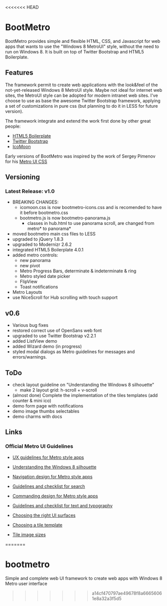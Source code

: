 <<<<<<< HEAD
# BootMetro


BootMetro provides simple and flexible HTML, CSS, and Javascript for web apps that wants to use the "Windows 8 MetroUI" style, without the need to run on Windows 8.
It is built on top of Twitter Bootstrap and HTML5 Boilerplate.


## Features
The framework permit to create web applications with the look&feel of the not-yet-released Windows 8 MetroUI style.
Maybe not ideal for internet web sites, the MetroUI style can be adopted for modern intranet web sites.
I've choose to use as base the awesome Twitter Bootstrap framework, applying a set of customizations in pure css (but planning to do it in LESS for future version).


The framework integrate and extend the work first done by other great people:
   - [HTML5 Boilerplate](http://html5boilerplate.com/)
   - [Twitter Bootstrap](http://twitter.github.com/bootstrap)
   - [IcoMoon](http://keyamoon.com/icomoon/#toHome)

Early versions of BootMetro was inspired by the work of Sergey Pimenov for his [Metro UI CSS](http://metroui.org.ua/)

## Versioning

### Latest Release: v1.0
* BREAKING CHANGES:
   * icomoon.css is now bootmetro-icons.css and is recomended to have it before bootmetro.css
   * bootmetro.js is now bootmetro-panorama.js
      * classes in hub.html to use panorama scroll, are changed from metro* to panorama*
* moved bootmetro main css files to LESS
* upgraded to jQuery 1.8.3
* upgraded to Modernizr 2.6.2
* integrated HTML5 Boilerplate 4.0.1
* added metro controls:
   * new panorama
   * new pivot
   * Metro Progress Bars, determinate & indeterminate & ring
   * Metro styled date picker
   * FlipView
   * Toast notifications
* Metro Layouts
* use NiceScroll for Hub scrolling with touch support

## v0.6
* Various bug fixes
* restored correct use of OpenSans web font
* upgraded to use Twitter Bootstrap v2.2.1
* added ListView demo
* added Wizard demo (in progress)
* styled modal dialogs as Metro guidelines for messages and errors/warnings.

## ToDo

* check layout guideline on "Understanding the Windows 8 silhouette"
   * make 2 layout grid: h-scroll + v-scroll
* (almost done) Complete the implementation of the tiles templates (add counter & mini ico)
* demo form page with notifications
* demo image thumbs selectables
* demo charms with docs


## Links

### Official Metro UI Guidelines

* [UX guidelines for Metro style apps](http://msdn.microsoft.com/en-us/library/windows/apps/hh465424)

* [Understanding the Windows 8 silhouette](http://msdn.microsoft.com/en-us/library/windows/apps/hh872191)

* [Navigation design for Metro style apps](http://msdn.microsoft.com/en-us/library/windows/apps/hh761500)

* [Guidelines and checklist for search](http://msdn.microsoft.com/en-us/library/windows/apps/hh465233)

* [Commanding design for Metro style apps](http://msdn.microsoft.com/en-us/library/windows/apps/hh761499)

* [Guidelines and checklist for text and typography](http://msdn.microsoft.com/en-us/library/windows/apps/hh700394)

* [Choosing the right UI surfaces]( http://msdn.microsoft.com/en-us/library/windows/apps/hh465304)

* [Choosing a tile template](http://msdn.microsoft.com/en-us/library/windows/apps/hh761491.aspx)
   
* [Tile image sizes](http://msdn.microsoft.com/en-us/library/windows/apps/hh781198.aspx)

=======
# bootmetro
Simple and complete web UI framework to create web apps with Windows 8 Metro user interface
>>>>>>> a14cf470797ae49678f8a66656061e8a32a3f5d5
